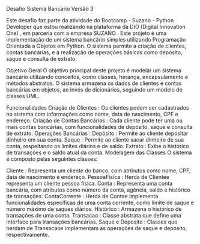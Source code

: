 Desafio Sistema Bancario Versão 3

Este desafio faz parte da atividade do Bootcamp - Suzano - Python Developer que estou realizando na plataforma da DIO (Digital Innovation One) , em parceria com a empresa SUZANO .
Este projeto é uma implementação de um sistema bancário simples utilizando Programação Orientada a Objetos em Python. O sistema permite a criação de clientes, contas bancárias, e a realização de operações básicas como depósito, saque e consulta de extrato.

Objetivo Geral
O objetivo principal deste projeto é modelar um sistema bancário utilizando conceitos, como classes, herança, encapsulamento e métodos abstratos. O sistema armazena os dados de clientes e contas bancárias em objetos, ao invés de dicionários, seguindo um modelo de classes UML.

Funcionalidades
Criação de Clientes : Os clientes podem ser cadastrados no sistema com informações como nome, data de nascimento, CPF e endereço.
Criação de Contas Bancárias : Cada cliente pode ter uma ou mais contas bancárias, com funcionalidades de depósito, saque e consulta de extrato.
Operações Bancárias :
Depósito : Permite ao cliente depositar dinheiro em sua conta.
Saque : Permite ao cliente sacar dinheiro de sua conta, respeitando os limites diários e de saldo.
Extrato : Exibe o histórico de transações e o saldo atual da conta.
Modelagem das Classes
O sistema é composto pelas seguintes classes:

Cliente : Representa um cliente do banco, com atributos como nome, CPF, data de nascimento e endereço.
PessoaFisica : Herda de Clientee representa um cliente pessoa física.
Conta : Representa uma conta bancária, com atributos como número da conta, agência, saldo e histórico de transações.
ContaCorrente : Herda de Contae implementa funcionalidades específicas de uma conta corrente, como limite de saque e número máximo de saques diários.
Histórico : Armazena o histórico de transações de uma conta.
Transacao : Classe abstrata que define uma interface para transações bancárias.
Saque e Deposito : Classes que herdam de Transacaoe implementam as operações de saque e depósito, respectivamente.
